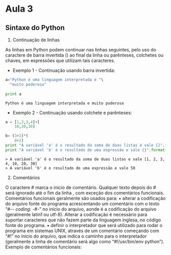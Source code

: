 # Aula 3

## Sintaxe do Python

1. Continuação de linhas

As linhas em  Python  podem continuar nas linhas seguintes, pelo uso do caractere de barra invertida (\) ao final da linha ou parênteses, colchetes ou chaves, em expressões que utilizam tais caracteres.

- Exemplo 1 - Continuação usando barra invertida:

```python 
a="Python é uma linguagem interpretada e "\
  "muito poderosa"
   
print a    
```

```
Python é uma linguagem interpretada e muito poderosa
```





- Exemplo 2 - Continuação usando colchete e parênteses:

```python 
a = [1,2,3,4]+[
    10,20,30]

b= (3+2)*(
    8+2)
print "A variável 'a' é o resultado da soma de duas listas e vale {}".format(a)
print "A variável 'b' é o resultado de uma expressão e vale {}".format(b)
```

```
> A variável 'a' é o resultado da soma de duas listas e vale [1, 2, 3, 4, 10, 20, 30]
> A variável 'b' é o resultado de uma expressão e vale 50
```


2. Comentários

O caractere # marca o inicio de comentário. Qualquer texto depois do # será ignorado até o fim da linha , com exceção dos comentários funcionais.
Comentários funcionais geralmente são usados para:
▪ alterar a codificação do arquivo fonte do programa acrescentando um comentário
com o texto “#-*- coding: <encoding> -*#-” no inicio do arquivo, aonde <encoding> é a codificação do arquivo (geralmente latin1 ou utf-8). Alterar a codificação é necessário para suportar caracteres que não fazem parte da linguagem inglesa, no código fonte do programa.
▪ definir o interpretador que será utilizado para rodar o programa em sistemas UNIX, através de um comentário começando com “#!” no inicio do arquivo, que indica o caminho para o interpretador (geralmente a linha de comentário será algo como “#!/usr/bin/env python”).
Exemplo de comentários funcionais:
